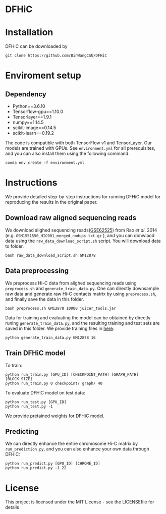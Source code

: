 # DFHiC

# Installation
DFHiC can be downloaded by
```shell
git clone https://github.com/BinWangCSU/DFHiC
```

# Enviroment setup
## Dependency 
- Python==3.6.10
- Tensorflow-gpu==1.10.0
- Tensorlayer==1.9.1
- numpy==1.14.5
- scikit-image==0.14.5
- scikit-learn==0.19.2

The code is compatible with both TensorFlow v1 and TensorLayer. Our models are trained with GPUs. 
See `environment.yml` for all prerequisites, and you can also install them using the following command.

```shell
conda env create -f environment.yml
```

# Instructions
We provide detailed step-by-step instructions for running DFHiC model for reproducing the results in the original paper.
##  Download raw aligned sequencing reads

We download alighed sequencing reads([GSE62525](https://www.ncbi.nlm.nih.gov/geo/query/acc.cgi?acc=GSE63525)) from Rao *et al*. 2014 (e.g. ```GSM1551550_HIC001_merged_nodups.txt.gz``` ), and you can donwlaod data using the `raw_data_download_script.sh` script. You will download data to folder.
```shell
bash raw_data_download_script.sh GM12878 
```

## Data preprocessing

We preprocess Hi-C data from alighed sequencing reads using `preprocess.sh` and `generate_train_data.py`. One can directly downsample raw data and generate raw Hi-C contacts matrix by using `preprocess.sh`, and finally save the data in this folder.
```shell
bash preprocess.sh GM12878 10000 juicer_tools.jar 
```
Data for training and evaluating the model can be obtained by directly runing `generate_train_data.py`, and the resulting training and test sets are saved in this folder. We provide training files in [here](https://drive.google.com/drive/folders/12EQWb1OEsA16wRmXv_cxPLv1FIkEyAGh).
```shell
python generate_train_data.py GM12878 16
```

## Train DFHiC model
To train:
```shell
python run_train.py [GPU_ID] [CHECKPOINT_PATH] [GRAPH_PATH] [BLOCK_SIZE]
python run_train.py 0 checkpoint/ graph/ 40
```

To evaluate DFHiC model on test data:
```shell
python run_test.py [GPU_ID]
python run_test.py -1
```
We provide pretained weights for DFHiC model.

## Predicting
We can directly enhance the entire chromosome Hi-C matrix by `run_prediction.py`, and you can also enhance your own data through DFHiC:
```shell
python run_predict.py [GPU_ID] [CHROME_ID]
python run_predict.py -1 22
```

# License
This project is licensed under the MIT License - see the LICENSEfile for details
